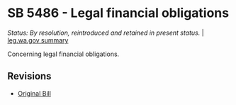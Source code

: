 # SB 5486 - Legal financial obligations
*Status: By resolution, reintroduced and retained in present status.* | [leg.wa.gov summary](https://app.leg.wa.gov/billsummary?BillNumber=5486&Year=2021)

Concerning legal financial obligations.

## Revisions
* [Original Bill](1/)